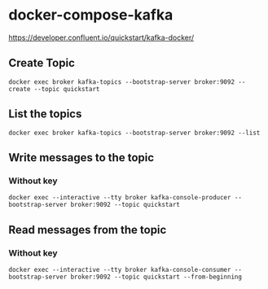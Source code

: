 # docker-compose-kafka
https://developer.confluent.io/quickstart/kafka-docker/
## Create Topic
```
docker exec broker kafka-topics --bootstrap-server broker:9092 --create --topic quickstart
```
## List the topics
```
docker exec broker kafka-topics --bootstrap-server broker:9092 --list
```
## Write messages to the topic
### Without key
```
docker exec --interactive --tty broker kafka-console-producer --bootstrap-server broker:9092 --topic quickstart
```
## Read messages from the topic
### Without key
```
docker exec --interactive --tty broker kafka-console-consumer --bootstrap-server broker:9092 --topic quickstart --from-beginning
```
